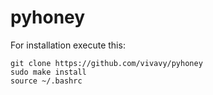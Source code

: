 # pyhoney
For installation execute this:

	git clone https://github.com/vivavy/pyhoney
	sudo make install
	source ~/.bashrc
